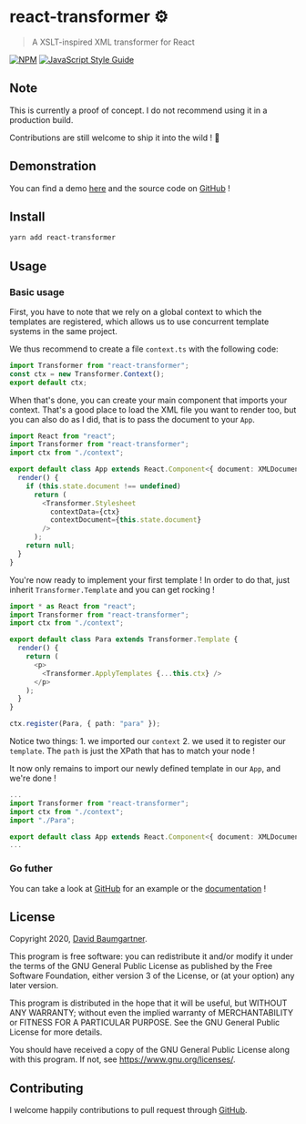 # react-transformer ⚙

> A XSLT-inspired XML transformer for React

[![NPM](https://img.shields.io/npm/v/react-transformer.svg)](https://www.npmjs.com/package/react-transformer) [![JavaScript Style Guide](https://img.shields.io/badge/code_style-standard-brightgreen.svg)](https://standardjs.com)

## Note

This is currently a proof of concept. I do not recommend using it in a production build.

Contributions are still welcome to ship it into the wild ! 🚀

## Demonstration

You can find a demo [here](https://react-transformer.bmgr.me/demo/) and the source code on [GitHub](https://github.com/publica-re/react-transformer/blob/master/example/) !

## Install

```bash
yarn add react-transformer
```

## Usage

### Basic usage

First, you have to note that we rely on a global context to which the templates are registered, which allows us to use concurrent template systems in the same project.

We thus recommend to create a file `context.ts` with the following code:

```ts
import Transformer from "react-transformer";
const ctx = new Transformer.Context();
export default ctx;
```

When that's done, you can create your main component that imports your context. That's a good place to load the XML file you want to render too, but you can also do as I did, that is to pass the document to your `App`.

```ts
import React from "react";
import Transformer from "react-transformer";
import ctx from "./context";

export default class App extends React.Component<{ document: XMLDocument }> {
  render() {
    if (this.state.document !== undefined)
      return (
        <Transformer.Stylesheet
          contextData={ctx}
          contextDocument={this.state.document}
        />
      );
    return null;
  }
}
```

You're now ready to implement your first template ! In order to do that, just inherit `Transformer.Template` and you can get rocking !

```ts
import * as React from "react";
import Transformer from "react-transformer";
import ctx from "./context";

export default class Para extends Transformer.Template {
  render() {
    return (
      <p>
        <Transformer.ApplyTemplates {...this.ctx} />
      </p>
    );
  }
}

ctx.register(Para, { path: "para" });
```

Notice two things: 1. we imported our `context` 2. we used it to register our `template`. The `path` is just the XPath that has to match your node !

It now only remains to import our newly defined template in our `App`, and we're done !

```ts
...
import Transformer from "react-transformer";
import ctx from "./context";
import "./Para";

export default class App extends React.Component<{ document: XMLDocument }> {
...
```

### Go futher

You can take a look at [GitHub](https://github.com/publica-re/react-transformer/blob/master/example/) for an example or the [documentation](https://react-transformer.bmgr.me) !

## License

Copyright 2020, [David Baumgartner](https://github.com/dvbmgr).

This program is free software: you can redistribute it and/or modify
it under the terms of the GNU General Public License as published by
the Free Software Foundation, either version 3 of the License, or
(at your option) any later version.

This program is distributed in the hope that it will be useful,
but WITHOUT ANY WARRANTY; without even the implied warranty of
MERCHANTABILITY or FITNESS FOR A PARTICULAR PURPOSE. See the
GNU General Public License for more details.

You should have received a copy of the GNU General Public License
along with this program. If not, see <https://www.gnu.org/licenses/>.

## Contributing

I welcome happily contributions to pull request through [GitHub](https://github.com/publica-re/react-transformer).
